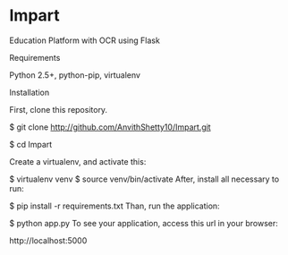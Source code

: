 # Impart
Education Platform with OCR using Flask

Requirements

Python 2.5+, python-pip, virtualenv

Installation

First, clone this repository.

$ git clone http://github.com/AnvithShetty10/Impart.git

$ cd Impart

Create a virtualenv, and activate this:

$ virtualenv venv 
$ source venv/bin/activate
After, install all necessary to run:

$ pip install -r requirements.txt
Than, run the application:

$ python app.py
To see your application, access this url in your browser:

http://localhost:5000
